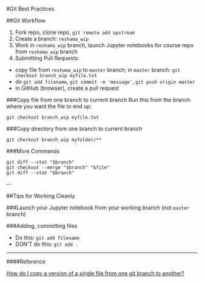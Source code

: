 #Git Best Practices

##Git Workflow
1.  Fork repo, clone repo, `git remote add upstream` 
2.  Create a branch:  `reshama_wip`
3.  Work in `reshama_wip` branch, launch Jupyter notebooks for course repo from `reshama_wip` branch
4.  Submitting Pull Requests:
  - copy file from `reshama_wip` to `master` branch; in `master` branch:  `git checkout branch_wip myfile.txt`
  - do `git add filename`, `git commit -m 'message'`, `git push origin master`
  - in GitHub (browser), create a pull request


###Copy file from one branch to current branch
Run this from the branch where you want the file to end up:  
```
git checkout branch_wip myfile.txt
```

###Copy directory from one branch to current branch
```
git checkout branch_wip myfolder/** 
```

###More Commands
```
git diff --stat "$branch"
git checkout --merge "$branch" "$file"
git diff --stat "$branch"
```

--

##Tips for Working Cleanly

###Launch your Jupyter notebook from your working branch (not `master` branch)

###Adding, committing files
* Do this:  `git add filename`
* DON'T do this:  `git add . `

---

####Reference

[How do I copy a version of a single file from one git branch to another?](http://stackoverflow.com/questions/307579/how-do-i-copy-a-version-of-a-single-file-from-one-git-branch-to-another)  
